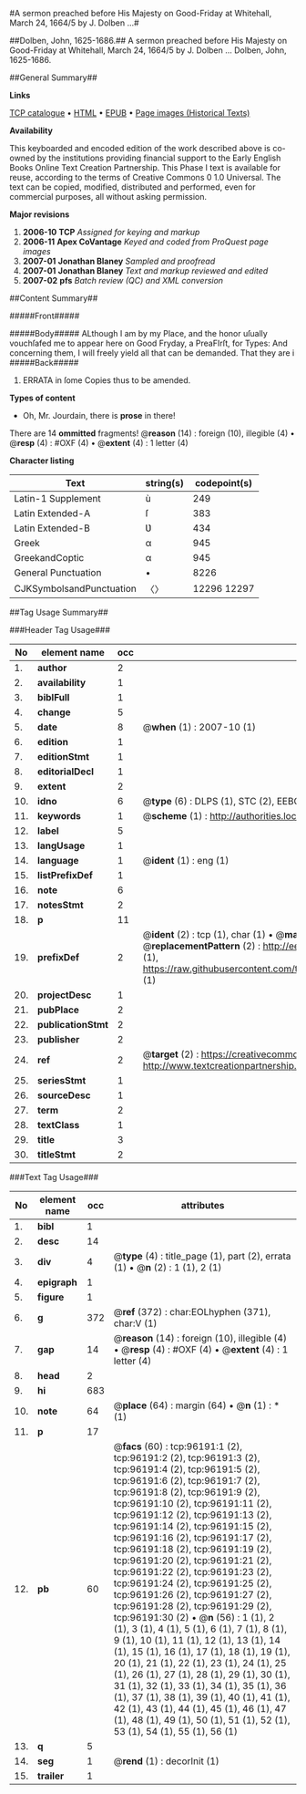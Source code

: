 #A sermon preached before His Majesty on Good-Friday at Whitehall, March 24, 1664/5 by J. Dolben ...#

##Dolben, John, 1625-1686.##
A sermon preached before His Majesty on Good-Friday at Whitehall, March 24, 1664/5 by J. Dolben ...
Dolben, John, 1625-1686.

##General Summary##

**Links**

[TCP catalogue](http://www.ota.ox.ac.uk/tcp/)  • 
[HTML](http://tei.it.ox.ac.uk/tcp/Texts-HTML/free/A36/A36270.html)  • 
[EPUB](http://tei.it.ox.ac.uk/tcp/Texts-EPUB/free/A36/A36270.epub) • 
[Page images (Historical Texts)](https://data.historicaltexts.jisc.ac.uk/view?pubId=eebo-12986314e&pageId=eebo-12986314e-96191-1)

**Availability**

This keyboarded and encoded edition of the
	       work described above is co-owned by the institutions
	       providing financial support to the Early English Books
	       Online Text Creation Partnership. This Phase I text is
	       available for reuse, according to the terms of Creative
	       Commons 0 1.0 Universal. The text can be copied,
	       modified, distributed and performed, even for
	       commercial purposes, all without asking permission.

**Major revisions**

1. __2006-10__ __TCP__ *Assigned for keying and markup*
1. __2006-11__ __Apex CoVantage__ *Keyed and coded from ProQuest page images*
1. __2007-01__ __Jonathan Blaney__ *Sampled and proofread*
1. __2007-01__ __Jonathan Blaney__ *Text and markup reviewed and edited*
1. __2007-02__ __pfs__ *Batch review (QC) and XML conversion*

##Content Summary##

#####Front#####

#####Body#####
ALthough I am by my Place, and the honor uſually vouchſafed me to appear here on Good Fryday, a PreaFIrſt, for Types: And concerning them, I will freely yield all that can be demanded. That they are i
#####Back#####

1. ERRATA in ſome Copies thus to be amended.

**Types of content**

  * Oh, Mr. Jourdain, there is **prose** in there!

There are 14 **ommitted** fragments! 
 @__reason__ (14) : foreign (10), illegible (4)  •  @__resp__ (4) : #OXF (4)  •  @__extent__ (4) : 1 letter (4)

**Character listing**


|Text|string(s)|codepoint(s)|
|---|---|---|
|Latin-1 Supplement|ù|249|
|Latin Extended-A|ſ|383|
|Latin Extended-B|Ʋ|434|
|Greek|α|945|
|GreekandCoptic|α|945|
|General Punctuation|•|8226|
|CJKSymbolsandPunctuation|〈〉|12296 12297|

##Tag Usage Summary##

###Header Tag Usage###

|No|element name|occ|attributes|
|---|---|---|---|
|1.|__author__|2||
|2.|__availability__|1||
|3.|__biblFull__|1||
|4.|__change__|5||
|5.|__date__|8| @__when__ (1) : 2007-10 (1)|
|6.|__edition__|1||
|7.|__editionStmt__|1||
|8.|__editorialDecl__|1||
|9.|__extent__|2||
|10.|__idno__|6| @__type__ (6) : DLPS (1), STC (2), EEBO-CITATION (1), OCLC (1), VID (1)|
|11.|__keywords__|1| @__scheme__ (1) : http://authorities.loc.gov/ (1)|
|12.|__label__|5||
|13.|__langUsage__|1||
|14.|__language__|1| @__ident__ (1) : eng (1)|
|15.|__listPrefixDef__|1||
|16.|__note__|6||
|17.|__notesStmt__|2||
|18.|__p__|11||
|19.|__prefixDef__|2| @__ident__ (2) : tcp (1), char (1)  •  @__matchPattern__ (2) : ([0-9\-]+):([0-9IVX]+) (1), (.+) (1)  •  @__replacementPattern__ (2) : http://eebo.chadwyck.com/downloadtiff?vid=$1&page=$2 (1), https://raw.githubusercontent.com/textcreationpartnership/Texts/master/tcpchars.xml#$1 (1)|
|20.|__projectDesc__|1||
|21.|__pubPlace__|2||
|22.|__publicationStmt__|2||
|23.|__publisher__|2||
|24.|__ref__|2| @__target__ (2) : https://creativecommons.org/publicdomain/zero/1.0/ (1), http://www.textcreationpartnership.org/docs/. (1)|
|25.|__seriesStmt__|1||
|26.|__sourceDesc__|1||
|27.|__term__|2||
|28.|__textClass__|1||
|29.|__title__|3||
|30.|__titleStmt__|2||


###Text Tag Usage###

|No|element name|occ|attributes|
|---|---|---|---|
|1.|__bibl__|1||
|2.|__desc__|14||
|3.|__div__|4| @__type__ (4) : title_page (1), part (2), errata (1)  •  @__n__ (2) : 1 (1), 2 (1)|
|4.|__epigraph__|1||
|5.|__figure__|1||
|6.|__g__|372| @__ref__ (372) : char:EOLhyphen (371), char:V (1)|
|7.|__gap__|14| @__reason__ (14) : foreign (10), illegible (4)  •  @__resp__ (4) : #OXF (4)  •  @__extent__ (4) : 1 letter (4)|
|8.|__head__|2||
|9.|__hi__|683||
|10.|__note__|64| @__place__ (64) : margin (64)  •  @__n__ (1) : * (1)|
|11.|__p__|17||
|12.|__pb__|60| @__facs__ (60) : tcp:96191:1 (2), tcp:96191:2 (2), tcp:96191:3 (2), tcp:96191:4 (2), tcp:96191:5 (2), tcp:96191:6 (2), tcp:96191:7 (2), tcp:96191:8 (2), tcp:96191:9 (2), tcp:96191:10 (2), tcp:96191:11 (2), tcp:96191:12 (2), tcp:96191:13 (2), tcp:96191:14 (2), tcp:96191:15 (2), tcp:96191:16 (2), tcp:96191:17 (2), tcp:96191:18 (2), tcp:96191:19 (2), tcp:96191:20 (2), tcp:96191:21 (2), tcp:96191:22 (2), tcp:96191:23 (2), tcp:96191:24 (2), tcp:96191:25 (2), tcp:96191:26 (2), tcp:96191:27 (2), tcp:96191:28 (2), tcp:96191:29 (2), tcp:96191:30 (2)  •  @__n__ (56) : 1 (1), 2 (1), 3 (1), 4 (1), 5 (1), 6 (1), 7 (1), 8 (1), 9 (1), 10 (1), 11 (1), 12 (1), 13 (1), 14 (1), 15 (1), 16 (1), 17 (1), 18 (1), 19 (1), 20 (1), 21 (1), 22 (1), 23 (1), 24 (1), 25 (1), 26 (1), 27 (1), 28 (1), 29 (1), 30 (1), 31 (1), 32 (1), 33 (1), 34 (1), 35 (1), 36 (1), 37 (1), 38 (1), 39 (1), 40 (1), 41 (1), 42 (1), 43 (1), 44 (1), 45 (1), 46 (1), 47 (1), 48 (1), 49 (1), 50 (1), 51 (1), 52 (1), 53 (1), 54 (1), 55 (1), 56 (1)|
|13.|__q__|5||
|14.|__seg__|1| @__rend__ (1) : decorInit (1)|
|15.|__trailer__|1||
